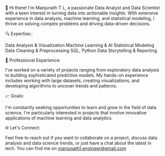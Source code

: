 👋 Hi there! I'm Manjunath T L, a passionate Data Analyst and Data Scientist with a keen interest in turning data into actionable insights. With extensive experience in data analysis, machine learning, and statistical modeling, I thrive on solving complex problems and driving data-driven decisions.

🔍 Expertise::

Data Analysis & Visualization
Machine Learning & AI
Statistical Modeling
Data Cleaning & Preprocessing
SQL, Python
Data Storytelling & Reporting

💼 Professional Experience:

I've worked on a variety of projects ranging from exploratory data analysis to building sophisticated predictive models. My hands-on experience includes working with large datasets, creating visualizations, and developing algorithms to uncover trends and patterns.

📈 Goals:

I'm constantly seeking opportunities to learn and grow in the field of data science. I'm particularly interested in projects that involve innovative applications of machine learning and data analytics.

🌐 Let's Connect:

Feel free to reach out if you want to collaborate on a project, discuss data analysis and data science trends, or just have a chat about the latest in tech. You can find me on manjunath1.engineer@gmail.com
